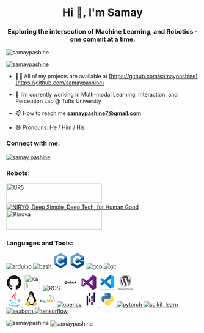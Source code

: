 <!-- ### Hi there 👋 -->

<h1 align="center">Hi 👋, I'm Samay</h1>
<h3 align="center">Exploring the intersection of Machine Learning, and Robotics - one commit at a time.</h3>

<p align="left"> <img src="https://komarev.com/ghpvc/?username=samaypashine&label=Profile%20views&color=0e75b6&style=flat" alt="samaypashine" /> </p>

<p align="left"> <a href="https://github.com/ryo-ma/github-profile-trophy"><img src="https://github-profile-trophy.vercel.app/?username=samaypashine" alt="samaypashine" /></a> </p>

- 👨‍💻 All of my projects are available at [https://github.com/samaypashine](https://github.com/samaypashine)

- 🔭 I’m currently working in Multi-modal Learning, Interaction, and Perception Lab @ Tufts University

- 📫 How to reach me **samaypashine7@gmail.com**

- 😄 Pronouns: He / Him / His

<h3 align="left">Connect with me:</h3>
<p align="left">
<a href="https://linkedin.com/in/samay pashine" target="blank"><img align="center" src="https://raw.githubusercontent.com/rahuldkjain/github-profile-readme-generator/master/src/images/icons/Social/linked-in-alt.svg" alt="samay pashine" height="30" width="40" /></a>
</p>

<h3 align="left">Robots:</h3>
  <img src="https://www.knottsco.com/hs-fs/hubfs/Mfg-Logos/UR_Logotype.jpg?width=640&name=UR_Logotype.jpg" title="UR5" **alt="UR5" width="250" height="50"/>&nbsp; <a href="https://niryo.com" title="NIRYO, Deep Simple, Deep Tech, for Human Good"> <img src="https://niryo.com/wp-content/themes/niryo-france/images/logo-niryo-blanc.svg" title="NIRYO, Deep Simple, Deep Tech, for Human Good" alt="NIRYO, Deep Simple, Deep Tech, for Human Good"> </a> <img src="https://user-images.githubusercontent.com/51475380/235004651-46d0b82f-922f-4d31-aa33-5e2942f7f849.png" title="Kinova" **alt="Kinova" width="250" height="50"/>&nbsp;


<h3 align="left">Languages and Tools:</h3>

<p align="left"> <a href="https://www.arduino.cc/" target="_blank" rel="noreferrer">
    <img src="https://cdn.worldvectorlogo.com/logos/arduino-1.svg" alt="arduino" width="40" height="40"/> </a> <a href="https://www.gnu.org/software/bash/" target="_blank" rel="noreferrer"> <img src="https://www.vectorlogo.zone/logos/gnu_bash/gnu_bash-icon.svg" alt="bash" width="40" height="40"/> </a> <a href="https://www.cprogramming.com/" target="_blank" rel="noreferrer"> <img src="https://raw.githubusercontent.com/devicons/devicon/master/icons/c/c-original.svg" alt="c" width="40" height="40"/></a> <a href="https://www.w3schools.com/cpp/" target="_blank" rel="noreferrer"> <img src="https://raw.githubusercontent.com/devicons/devicon/master/icons/cplusplus/cplusplus-original.svg" alt="cplusplus" width="40" height="40"/> </a> <a href="https://cloud.google.com" target="_blank" rel="noreferrer"> <img src="https://www.vectorlogo.zone/logos/google_cloud/google_cloud-icon.svg" alt="gcp" width="40" height="40"/> </a> <a href="https://git-scm.com/" target="_blank" rel="noreferrer"> <img src="https://www.vectorlogo.zone/logos/git-scm/git-scm-icon.svg" alt="git" width="40" height="40"/> </a> <div> <img src="https://github.com/devicons/devicon/blob/master/icons/github/github-original.svg" title="Github" **alt="Github" width="40" height="40"/>&nbsp; <img src="https://th.bing.com/th/id/OIP.RGxc-vcauLhnNDkAvBWKZgHaFx?pid=ImgDet&rs=1" title="Kali" **alt="Kali" width="40" height="40"/>&nbsp; <img src="https://upload.wikimedia.org/wikipedia/commons/b/bb/Ros_logo.svg" title="ROS"  alt="ROS" width="40" height="40"/>&nbsp; <img src="https://github.com/devicons/devicon/blob/master/icons/slack/slack-plain-wordmark.svg" title="Slack"  alt="Slack" width="40" height="40"/>&nbsp; <img src="https://github.com/devicons/devicon/blob/master/icons/visualstudio/visualstudio-plain.svg" title="VisualStudio" alt="VisualStudio" width="40" height="40"/>&nbsp; <img src="https://github.com/devicons/devicon/blob/master/icons/vscode/vscode-original-wordmark.svg" title="VisualStudioCode" alt="VisualStudioCode" width="40" height="40"/>&nbsp; <img src="https://github.com/devicons/devicon/blob/master/icons/wordpress/wordpress-plain-wordmark.svg" title="WordPress" alt="WordPress" width="40" height="40"/>&nbsp; </div> <a href="https://www.java.com" target="_blank" rel="noreferrer"> <img src="https://raw.githubusercontent.com/devicons/devicon/master/icons/java/java-original.svg" alt="java" width="40" height="40"/> </a> <a href="https://www.linux.org/" target="_blank" rel="noreferrer"> <img src="https://raw.githubusercontent.com/devicons/devicon/master/icons/linux/linux-original.svg" alt="linux" width="40" height="40"/> </a> <a href="https://www.mysql.com/" target="_blank" rel="noreferrer"> <img src="https://raw.githubusercontent.com/devicons/devicon/master/icons/mysql/mysql-original-wordmark.svg" alt="mysql" width="40" height="40"/> </a> <a href="https://opencv.org/" target="_blank" rel="noreferrer"> <img src="https://www.vectorlogo.zone/logos/opencv/opencv-icon.svg" alt="opencv" width="40" height="40"/> </a> <a href="https://pandas.pydata.org/" target="_blank" rel="noreferrer"> <img src="https://raw.githubusercontent.com/devicons/devicon/2ae2a900d2f041da66e950e4d48052658d850630/icons/pandas/pandas-original.svg" alt="pandas" width="40" height="40"/> </a> <a href="https://www.python.org" target="_blank" rel="noreferrer"> <img src="https://raw.githubusercontent.com/devicons/devicon/master/icons/python/python-original.svg" alt="python" width="40" height="40"/> </a> <a href="https://pytorch.org/" target="_blank" rel="noreferrer"> <img src="https://www.vectorlogo.zone/logos/pytorch/pytorch-icon.svg" alt="pytorch" width="40" height="40"/> </a> <a href="https://scikit-learn.org/" target="_blank" rel="noreferrer"> <img src="https://upload.wikimedia.org/wikipedia/commons/0/05/Scikit_learn_logo_small.svg" alt="scikit_learn" width="40" height="40"/> </a> <a href="https://seaborn.pydata.org/" target="_blank" rel="noreferrer"> <img src="https://seaborn.pydata.org/_images/logo-mark-lightbg.svg" alt="seaborn" width="40" height="40"/> </a> <a href="https://www.tensorflow.org" target="_blank" rel="noreferrer"> <img src="https://www.vectorlogo.zone/logos/tensorflow/tensorflow-icon.svg" alt="tensorflow" width="40" height="40"/> </a> </p>

<p><img align="left" src="https://github-readme-stats.vercel.app/api/top-langs?username=samaypashine&show_icons=true&locale=en&layout=compact" alt="samaypashine" /></p>

<p>&nbsp;<img align="center" src="https://github-readme-stats.vercel.app/api?username=samaypashine&show_icons=true&locale=en" alt="samaypashine" /></p>


<!--
**samaypashine/samaypashine** is a ✨ _special_ ✨ repository because its `README.md` (this file) appears on your GitHub profile.

Here are some ideas to get you started:

- 🔭 I’m currently working on ...
- 🌱 I’m currently learning ...
- 👯 I’m looking to collaborate on ...
- 🤔 I’m looking for help with ...
- 💬 Ask me about ...
- 📫 How to reach me: ...
- 😄 Pronouns: ...
- ⚡ Fun fact: ...
-->

